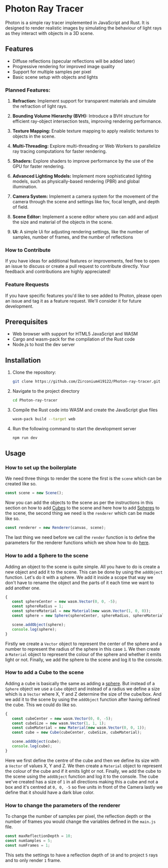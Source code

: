 # Photon Ray Tracer

Photon is a simple ray tracer implemented in JavaScript and Rust. It is designed to render realistic images by simulating the behaviour of light rays as they interact with objects in a 3D scene.

## Features

- Diffuse reflections (specular reflections will be added later)
- Progressive rendering for improved image quality
- Support for multiple samples per pixel
- Basic scene setup with objects and lights

### Planned Features:

1. **Refraction:** Implement support for transparent materials and simulate the refraction of light rays.

2. **Bounding Volume Hierarchy (BVH):** Introduce a BVH structure for efficient ray-object intersection tests, improving rendering performance.

3. **Texture Mapping:** Enable texture mapping to apply realistic textures to objects in the scene.

4. **Multi-Threading:** Explore multi-threading or Web Workers to parallelize ray tracing computations for faster rendering.

5. **Shaders:** Explore shaders to improve performance by the use of the GPU for faster rendering.

6. **Advanced Lighting Models:** Implement more sophisticated lighting models, such as physically-based rendering (PBR) and global illumination.

7. **Camera System:** Implement a camera system for the movement of the camera through the scene and settings like fov, focal length, and depth of field.

8. **Scene Editor:** Implement a scene editor where you can add and adjust the size and material of the objects in the scene.

9. **Ui:** A simple Ui for adjusting rendering settings, like the number of samples, number of frames, and the number of reflections

### How to Contribute

If you have ideas for additional features or improvements, feel free to open an issue to discuss or create a pull request to contribute directly. Your feedback and contributions are highly appreciated!

### Feature Requests

If you have specific features you'd like to see added to Photon, please open an issue and tag it as a feature request. We'll consider it for future development.

## Prerequisites

- Web browser with support for HTML5 JavaScript and WASM
- Cargo and wasm-pack for the compilation of the Rust code
- Node.js to host the dev server

## Installation

1. Clone the repository:

   ```bash
   git clone https://github.com/Zirconium419122/Photon-ray-tracer.git
2. Navigate to the project directory
   ```bash
   cd Photon-ray-tracer
3. Compile the Rust code into WASM and create the JavaScript glue files
   ```bash
   wasm-pack build --target web
4. Run the following command to start the development server
   ```bash
   npm run dev

## Usage

### How to set up the boilerplate

We need three things to render the scene the first is the `scene` which can be created like so.
```javascript
const scene = new Scene();
```
Now you can add the objects to the scene as per the instructions in this section on how to add [Cubes](#how-to-add-a-cube-to-the-scene) to the scene and here how to add [Spheres](#how-to-add-a-sphere-to-the-scene) to the scene, the second thing we need is the `renderer` which can be made like so.
```javascript
const renderer = new Renderer(canvas, scene);
```
The last thing we need before we call the `render` function is to define the parameters for the renderer functions which we show how to do [here](#how-to-change-the-parameters-of-the-renderer).

### How to add a Sphere to the scene

Adding an object to the scene is quite simple. All you have to do is create a new object and add it to the scene. This can be done by using the `addObject` function. Let's do it with a sphere. We add it inside a scope that way we don't have to rename the object and the parts of it each time we want to add another one.
```javascript
{
   const sphereCenter = new wasm.Vector(0, 0, -5);
   const sphereRadius = 1;
   const sphereMaterial = new Material(new wasm.Vector(1, 0, 0));
   const sphere = new Sphere(sphereCenter, sphereRadius, sphereMaterial);

   scene.addObject(sphere);
   console.log(sphere);
}
```
Firstly we create a `Vector` object to represent the center of the sphere and a number to represent the radius of the sphere in this case `1`. We then create a `Material` object to represent the colour of the sphere and whether it emits light or not. Finally, we add the sphere to the scene and log it to the console.


### How to add a Cube to the scene

Adding a cube is basically the same as adding a [sphere](#how-to-add-a-sphere-to-the-scene). But instead of a `Sphere` object we use a `Cube` object and instead of a radius we define a size which is a `Vector` where X, Y and Z determine the size of the cube/box. And we add it to the scene by using the `addObject` function after having defined the cube. This we could do like so.
```javascript
{
   const cubeCenter = new wasm.Vector(0, 0, -5);
   const cubeSize = new wasm.Vector(1, 1, 1);
   const cubeMaterial = new Material(new wasm.Vector(0, 0, 1));
   const cube = new Cube(cubeCenter, cubeSize, cubeMaterial);

   scene.addObject(cube);
   console.log(cube);
}
```
Here we first define the centre of the cube and then we define its size with a `Vector` of values X, Y and Z. We then create a `Material` object to represent the colour of the cube and if it emits light or not. Finally, we add the cube to the scene using the `addObject` function and log it to the console. The cube we've created has a size of `1` in all directions making this a cube and not a box and it's centred at `0, 0, -5` so five units in front of the Camera lastly we define that it should have a dark blue color.

### How to change the parameters of the renderer

To change the number of samples per pixel, the reflection depth or the number of frames you would change the variables defined in the `main.js` file.
```javascript
const maxReflectionDepth = 10;
const numSamples = 5;
const numFrames = 1;
```
This sets the settings to have a reflection depth of `10` and to project `5` rays and to only render `1` frame.
